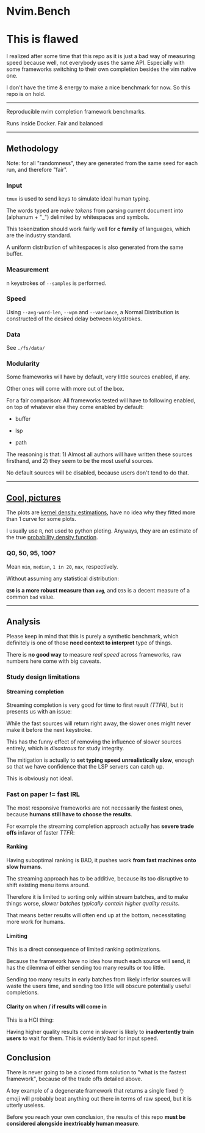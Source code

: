 # Nvim.Bench

# This is flawed

I realized after some time that this repo as it is just a bad way of measuring speed because well, not everybody uses the same API. Especially with some frameworks switching to their own completion besides the vim native one.

I don't have the time & energy to make a nice benchmark for now. So this repo is on hold.

---

Reproducible nvim completion framework benchmarks.

Runs inside Docker. Fair and balanced

---

## Methodology

Note: for all "randomness", they are generated from the same seed for each run, and therefore "fair".

### Input

`tmux` is used to send keys to simulate ideal human typing.

The words typed are _naive tokens_ from parsing current document into (alphanum + "\_") delimited by whitespaces and symbols.

This tokenization should work fairly well for **c family** of languages, which are the industry standard.

A uniform distribution of whitespaces is also generated from the same buffer.

### Measurement

n keystrokes of `--samples` is performed.

### Speed

Using `--avg-word-len`, `--wpm` and `--variance`, a Normal Distribution is constructed of the desired delay between keystrokes.

### Data

See `./fs/data/`

### Modularity

Some frameworks will have by default, very little sources enabled, if any.

Other ones will come with more out of the box.

For a fair comparison: All frameworks tested will have to following enabled, on top of whatever else they come enabled by default:

- buffer

- lsp

- path

The reasoning is that: 1) Almost all authors will have written these sources firsthand, and 2) they seem to be the most useful sources.

No default sources will be disabled, because users don't tend to do that.

---

## [Cool, pictures](https://github.com/ms-jpq/vim.bench/tree/main/plots)

The plots are [kernel density estimations](https://en.wikipedia.org/wiki/Kernel_density_estimation), have no idea why they fitted more than 1 curve for some plots.

I usually use `R`, not used to python ploting. Anyways, they are an estimate of the true [probability density function](https://en.wikipedia.org/wiki/Probability_density_function).

### Q0, 50, 95, 100?

Mean `min`, `median`, `1 in 20`, `max`, respectively.

Without assuming any statistical distribution:

**`Q50` is a more robust measure than `avg`**, and `Q95` is a decent measure of a common `bad` value.

---

## Analysis

Please keep in mind that this is purely a synthetic benchmark, which definitely is one of those **need context to interpret** type of things.

There is **no good way** to measure _real speed_ across frameworks, raw numbers here come with big caveats.

### Study design limitations

#### Streaming completion

Streaming completion is very good for time to first result _(TTFR)_, but it presents us with an issue:

While the fast sources will return right away, the slower ones might never make it before the next keystroke.

This has the funny effect of removing the influence of slower sources entirely, which is _disastrous_ for study integrity.

The mitigation is actually to **set typing speed unrealistically slow**, enough so that we have confidence that the LSP servers can catch up.

This is obviously not ideal.

### Fast on paper != fast IRL

The most responsive frameworks are not necessarily the fastest ones, because **humans still have to choose the results**.

For example the streaming completion approach actually has **severe trade offs** infavor of faster _TTFR_:

#### Ranking

Having suboptimal ranking is BAD, it pushes work **from fast machines onto slow humans**.

The streaming approach has to be additive, because its too disruptive to shift existing menu items around.

Therefore it is limited to sorting only within stream batches, and to make things worse, _slower batches typically contain higher quality results_.

That means better results will often end up at the bottom, necessitating more work for humans.

#### Limiting

This is a direct consequence of limited ranking optimizations.

Because the framework have no idea how much each source will send, it has the dilemma of either sending too many results or too little.

Sending too many results in early batches from likely inferior sources will waste the users time, and sending too little will obscure potentially useful completions.

#### Clarity on when / if results will come in

This is a HCI thing:

Having higher quality results come in slower is likely to **inadvertently train users** to wait for them. This is evidently bad for input speed.

## Conclusion

There is never going to be a closed form solution to "what is the fastest framework", because of the trade offs detailed above.

A toy example of a degenerate framework that returns a single fixed `👌` emoji will probably beat anything out there in terms of raw speed, but it is utterly useless.

Before you reach your own conclusion, the results of this repo **must be considered alongside inextricably human measure**.
